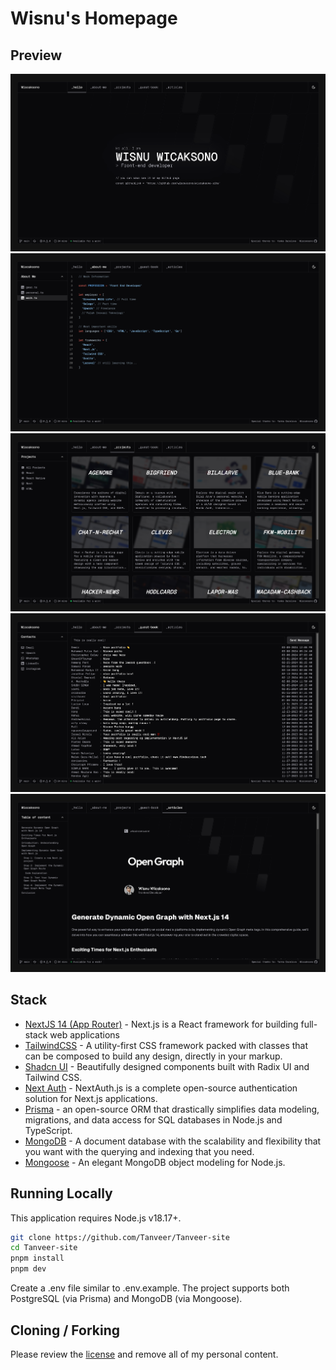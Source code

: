 # Wisnu's Homepage

## Preview

![Preview 1](./public/preview-1.png)
![Preview 2](./public/preview-2.png)
![Preview 3](./public/preview-3.png)
![Preview 4](./public/preview-4.png)
![Preview 5](./public/preview-5.png)

## Stack

- [NextJS 14 (App Router)](https://nextjs.org) - Next.js is a React framework for building full-stack web applications
- [TailwindCSS](https://tailwindcss.com) - A utility-first CSS framework packed with classes that can be composed to build any design, directly in your markup.
- [Shadcn UI](https://ui.shadcn.com/) - Beautifully designed components built with Radix UI and Tailwind CSS.
- [Next Auth](https://next-auth.js.org) - NextAuth.js is a complete open-source authentication solution for Next.js applications.
- [Prisma](https://www.prisma.io) - an open-source ORM that drastically simplifies data modeling, migrations, and data access for SQL databases in Node.js and TypeScript.
- [MongoDB](https://www.mongodb.com/) - A document database with the scalability and flexibility that you want with the querying and indexing that you need.
- [Mongoose](https://mongoosejs.com/) - An elegant MongoDB object modeling for Node.js.

## Running Locally

This application requires Node.js v18.17+.

```bash
git clone https://github.com/Tanveer/Tanveer-site
cd Tanveer-site
pnpm install
pnpm dev
```

Create a .env file similar to .env.example. The project supports both PostgreSQL (via Prisma) and MongoDB (via Mongoose).

## Cloning / Forking

Please review the [license](https://github.com/Tanveer/Tanveer-site/blob/master/LICENSE.txt) and remove all of my personal content.
